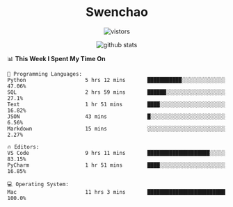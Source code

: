 <h1 align="center">Swenchao</h3>

<p align="center">
  <img src="https://visitor-badge.glitch.me/badge?page_id=Swenchao" alt="vistors" />
</p>

<p align="center">
  <img src="https://github-readme-stats.vercel.app/api?username=Swenchao&count_private=true&show_icons=true&theme=vue-dark&hide_title=true" alt="github stats" />
</p>

<!--START_SECTION:waka-->
📊 **This Week I Spent My Time On** 

```text
💬 Programming Languages: 
Python                   5 hrs 12 mins       ███████████░░░░░░░░░░░░░░   47.06% 
SQL                      2 hrs 59 mins       ██████░░░░░░░░░░░░░░░░░░░   27.1% 
Text                     1 hr 51 mins        ████░░░░░░░░░░░░░░░░░░░░░   16.82% 
JSON                     43 mins             █░░░░░░░░░░░░░░░░░░░░░░░░   6.56% 
Markdown                 15 mins             ░░░░░░░░░░░░░░░░░░░░░░░░░   2.27%

🔥 Editors: 
VS Code                  9 hrs 11 mins       ████████████████████░░░░░   83.15% 
PyCharm                  1 hr 51 mins        ████░░░░░░░░░░░░░░░░░░░░░   16.85%

💻 Operating System: 
Mac                      11 hrs 3 mins       █████████████████████████   100.0%

```


<!--END_SECTION:waka-->
